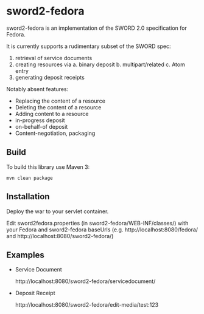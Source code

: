 sword2-fedora
================
sword2-fedora is an implementation of the SWORD 2.0 specification for 
Fedora.

It is currently supports a rudimentary subset of the SWORD spec:

1. retrieval of service documents
2. creating resources via 
	a. binary deposit 
	b. multipart/related
	c. Atom entry
3. generating deposit receipts

Notably absent features:
	
* Replacing the content of a resource
* Deleting the content of a resource
* Adding content to a resource
* in-progress deposit
* on-behalf-of deposit
* Content-negotiation, packaging
	

Build
-----

To build this library use Maven 3:

    mvn clean package
    
    
Installation
------------
Deploy the war to your servlet container. 

Edit sword2fedora.properties (in sword2-fedora/WEB-INF/classes/) with your Fedora and sword2-fedora baseUrls (e.g. http://localhost:8080/fedora/ and http://localhost:8080/sword2-fedora/)


Examples
--------
* Service Document
	
	http://localhost:8080/sword2-fedora/servicedocument/

* Deposit Receipt

	http://localhost:8080/sword2-fedora/edit-media/test:123

